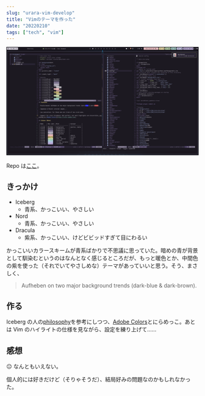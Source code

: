 ```yaml
---
slug: "urara-vim-develop"
title: "Vimのテーマを作った"
date: "20220210"
tags: ["tech", "vim"]
---
```


![Preview](https://raw.githubusercontent.com/haxibami/urara.vim/master/preview.png)

Repo は[ここ](https://github.com/haxibami/urara.vim)。

## きっかけ

- Iceberg
  - 青系、かっこいい、やさしい
- Nord
  - 青系、かっこいい、やさしい
- Dracula
  - 紫系、かっこいい、けどビビッドすぎて目にわるい

かっこいいカラースキームが青系ばかりで不思議に思っていた。暗めの青が背景として馴染むというのはなんとなく感じるところだが、もっと暖色とか、中間色の紫を使った（それでいてやさしめな）テーマがあっていいと思う。そう、まさしく、

> Aufheben on two major background trends (dark-blue & dark-brown).

## 作る

Iceberg の人の[philosophy](https://cocopon.github.io/iceberg.vim/)を参考にしつつ、[Adobe Colors](https://color.adobe.com)とにらめっこ。あとは Vim のハイライトの仕様を見ながら、設定を練り上げて……

## 感想

:neutral_face: なんともいえない。

個人的には好きだけど（そりゃそうだ）、結局好みの問題なのかもしれなかった。
